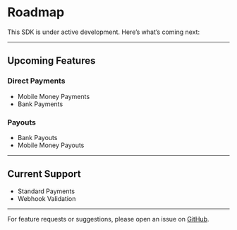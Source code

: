 # Roadmap

This SDK is under active development. Here’s what’s coming next:

---

## Upcoming Features

### Direct Payments
- Mobile Money Payments
- Bank Payments

### Payouts
- Bank Payouts
- Mobile Money Payouts

---

## Current Support
- Standard Payments
- Webhook Validation

---

For feature requests or suggestions, please open an issue on [GitHub](https://github.com/codelabmw/paychangu-php/issues).
